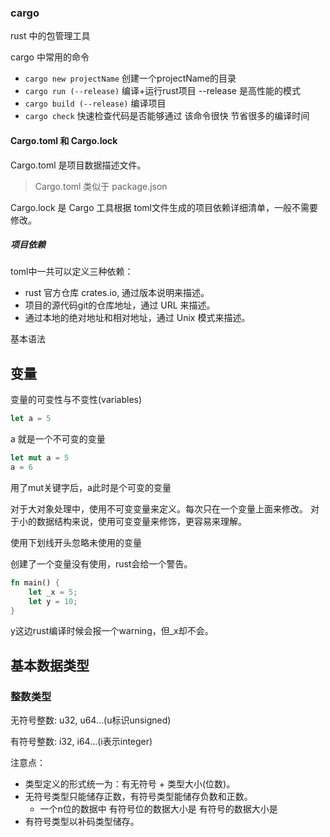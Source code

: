 ### cargo
rust 中的包管理工具


cargo 中常用的命令
- `cargo new projectName` 创建一个projectName的目录
- `cargo run (--release)` 编译+运行rust项目  --release 是高性能的模式
- `cargo build (--release)` 编译项目
- `cargo check` 快速检查代码是否能够通过 该命令很快 节省很多的编译时间

#### Cargo.toml 和 Cargo.lock

Cargo.toml 是项目数据描述文件。
> Cargo.toml 类似于 package.json

Cargo.lock 是 Cargo 工具根据 toml文件生成的项目依赖详细清单，一般不需要修改。

##### 项目依赖
toml中一共可以定义三种依赖：
- rust 官方仓库 crates.io, 通过版本说明来描述。
- 项目的源代码git的仓库地址，通过 URL 来描述。
- 通过本地的绝对地址和相对地址，通过 Unix 模式来描述。


基本语法


## 变量
变量的可变性与不变性(variables)

```rust
let a = 5
```
a 就是一个不可变的变量

```rust
let mut a = 5
a = 6
```
用了mut关键字后，a此时是个可变的变量

对于大对象处理中，使用不可变变量来定义。每次只在一个变量上面来修改。
对于小的数据结构来说，使用可变变量来修饰，更容易来理解。


使用下划线开头忽略未使用的变量

创建了一个变量没有使用，rust会给一个警告。
```rust
fn main() {
    let _x = 5;
    let y = 10;
}
```
y这边rust编译时候会报一个warning，但_x却不会。

## 基本数据类型

### 整数类型

无符号整数: u32, u64...(u标识unsigned)

有符号整数: i32, i64...(i表示integer)

注意点：
- 类型定义的形式统一为：有无符号 + 类型大小(位数)。
- 无符号类型只能储存正数，有符号类型能储存负数和正数。
  - 一个n位的数据中 有符号位的数据大小是 有符号的数据大小是
- 有符号类型以补码类型储存。





